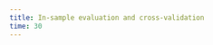 ```yaml
---
title: In-sample evaluation and cross-validation
time: 30
---
```


<jupyter notebook-name="in_sample_and_cross_validation" course-code="DSBC" />